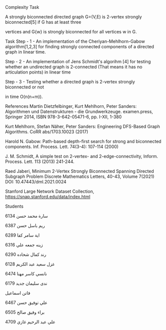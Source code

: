 Complexity Task


A strongly biconnected directed graph G=(V,E) is 2-vertex strongly biconnected[5] if G has at least three

vertices and G{w} is strongly biconnected for all vertices w in G.

Task
Step - 1 -
An implementation of the Cheriyan-Mehlhorn-Gabow algorithm[1,2,3] for finding strongly connected components of a directed graph in linear time.

Step - 2 -
An implementation of Jens Schmidt's algorihm [4] for testing whether an undirected graph is 2-connected (That means it has no articulation points) in linear time

Step - 3 -
Testing whether a directed graph is 2-vertex strongly biconnected or not

in time O(n(n+m)).

References
Martin Dietzfelbinger, Kurt Mehlhorn, Peter Sanders: Algorithmen und Datenstrukturen - die Grundwerkzeuge. examen.press, Springer 2014, ISBN 978-3-642-05471-6, pp. I-XII, 1-380

Kurt Mehlhorn, Stefan Näher, Peter Sanders: Engineering DFS-Based Graph Algorithms. CoRR abs/1703.10023 (2017)

Harold N. Gabow: Path-based depth-first search for strong and biconnected components. Inf. Process. Lett. 74(3-4): 107-114 (2000)

J. M. Schmidt, A simple test on 2-vertex- and 2-edge-connectivity, Inform. Process. Lett. 113 (2013) 241-244.

Raed Jaberi, Minimum 2-Vertex Strongly Biconnected Spanning Directed Subgraph Problem Discrete Mathematics Letters, 40-43, Volume 7(2021) DOI: 10.47443/dml.2021.0024

Stanford Large Network Dataset Collection, https://snap.stanford.edu/data/index.html



Students



سارة محمد حسن 6134


ريم باسل حسن 6387


اية سامر كفا 6289


زينه جمعه علي 6316


رند كمال شحاده 6290


غزل سعيد عبد الكريم 6128


نانسي كاسر مهنا 6474


ندى سليمان جديد 6179


فاتن اسماعيل 


علي توفيق حسن 6467


براء وفيق صالح 6505


علي عبد الرحيم غازي 4709


